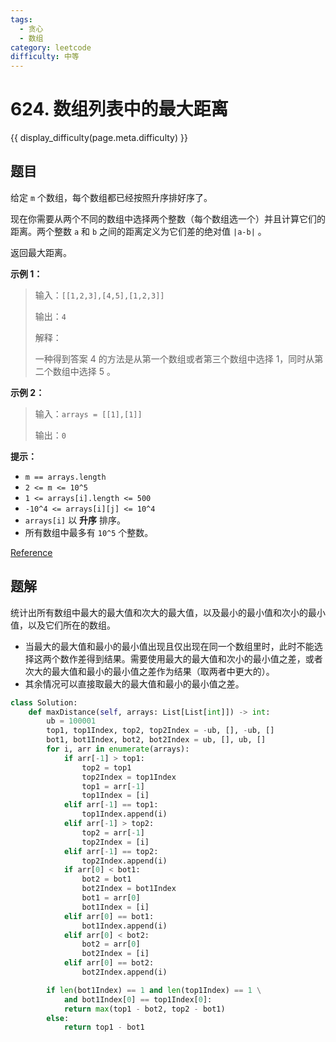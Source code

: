 ```yaml
---
tags:
  - 贪心
  - 数组
category: leetcode
difficulty: 中等
---
```


# 624. 数组列表中的最大距离

{{ display_difficulty(page.meta.difficulty) }}

## 题目

给定 `m` 个数组，每个数组都已经按照升序排好序了。

现在你需要从两个不同的数组中选择两个整数（每个数组选一个）并且计算它们的距离。两个整数 `a` 和 `b` 之间的距离定义为它们差的绝对值 `|a-b|` 。

返回最大距离。

**示例 1：**

> 输入：`[[1,2,3],[4,5],[1,2,3]]`
>
> 输出：`4`
>
> 解释：
>
> 一种得到答案 4 的方法是从第一个数组或者第三个数组中选择 1，同时从第二个数组中选择 5 。

**示例 2：**

> 输入：`arrays = [[1],[1]]`
>
> 输出：`0`

**提示：**

* `m == arrays.length`
* `2 <= m <= 10^5`
* `1 <= arrays[i].length <= 500`
* `-10^4 <= arrays[i][j] <= 10^4`
* `arrays[i]` 以 **升序** 排序。
* 所有数组中最多有 `10^5` 个整数。

[Reference](https://leetcode.cn/problems/maximum-distance-in-arrays)

## 题解

统计出所有数组中最大的最大值和次大的最大值，以及最小的最小值和次小的最小值，以及它们所在的数组。

* 当最大的最大值和最小的最小值出现且仅出现在同一个数组里时，此时不能选择这两个数作差得到结果。需要使用最大的最大值和次小的最小值之差，或者次大的最大值和最小的最小值之差作为结果（取两者中更大的）。
* 其余情况可以直接取最大的最大值和最小的最小值之差。

```python
class Solution:
    def maxDistance(self, arrays: List[List[int]]) -> int:
        ub = 100001
        top1, top1Index, top2, top2Index = -ub, [], -ub, []
        bot1, bot1Index, bot2, bot2Index = ub, [], ub, []
        for i, arr in enumerate(arrays):
            if arr[-1] > top1:
                top2 = top1
                top2Index = top1Index
                top1 = arr[-1]
                top1Index = [i]
            elif arr[-1] == top1:
                top1Index.append(i)
            elif arr[-1] > top2:
                top2 = arr[-1]
                top2Index = [i]
            elif arr[-1] == top2:
                top2Index.append(i)
            if arr[0] < bot1:
                bot2 = bot1
                bot2Index = bot1Index
                bot1 = arr[0]
                bot1Index = [i]
            elif arr[0] == bot1:
                bot1Index.append(i)
            elif arr[0] < bot2:
                bot2 = arr[0]
                bot2Index = [i]
            elif arr[0] == bot2:
                bot2Index.append(i)

        if len(bot1Index) == 1 and len(top1Index) == 1 \
            and bot1Index[0] == top1Index[0]:
            return max(top1 - bot2, top2 - bot1)
        else:
            return top1 - bot1
```
